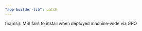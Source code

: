 ```yaml
---
"app-builder-lib": patch
---
```


fix(msi): MSI fails to install when deployed machine-wide via GPO
